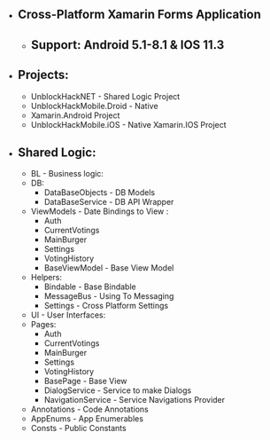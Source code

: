 - ## Cross-Platform Xamarin Forms Application
    - ## Support: Android 5.1-8.1 & IOS 11.3
  
- ## Projects:
    - UnblockHackNET - Shared Logic Project
    - UnblockHackMobile.Droid - Native 
    - Xamarin.Android Project
    - UnblockHackMobile.iOS - Native Xamarin.IOS Project
  
- ## Shared Logic:
    - BL - Business logic:
    - DB:
        - DataBaseObjects - DB Models
        - DataBaseService - DB API Wrapper
    - ViewModels - Date Bindings to View :
        - Auth
        - CurrentVotings
        - MainBurger
        - Settings
        - VotingHistory
        - BaseViewModel - Base View Model
    - Helpers:
        - Bindable - Base Bindable
        - MessageBus - Using To Messaging
        - Settings - Cross Platform Settings
    - UI - User Interfaces:
    - Pages:
        - Auth
        - CurrentVotings
        - MainBurger
        - Settings
        - VotingHistory
        - BasePage - Base View
        - DialogService - Service to make Dialogs
        - NavigationService - Service Navigations Provider
   - Annotations - Code Annotations
   - AppEnums - App Enumerables
   - Consts - Public Constants
    

